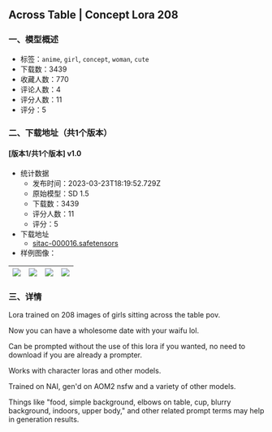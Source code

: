 ## Across Table | Concept Lora 208
### 一、模型概述

- 标签：`anime`, `girl`, `concept`, `woman`, `cute`
- 下载数：3439
- 收藏人数：770
- 评论人数：4
- 评分人数：11
- 评分：5

### 二、下载地址（共1个版本）

#### [版本1/共1个版本] v1.0

- 统计数据
  - 发布时间：2023-03-23T18:19:52.729Z
  - 原始模型：SD 1.5
  - 下载数：3439
  - 评分人数：11
  - 评分：5
- 下载地址
  - [sitac-000016.safetensors](https://civitai.com/api/download/models/21783)
- 样例图像：

| <img src="https://image.civitai.com/xG1nkqKTMzGDvpLrqFT7WA/8bec01c8-ba9d-4006-13a6-c556ff4c4b00/width=450/232370.jpeg" /> | <img src="https://image.civitai.com/xG1nkqKTMzGDvpLrqFT7WA/15fc2259-3326-41f7-27c2-68ca2deef400/width=450/232376.jpeg" /> | <img src="https://image.civitai.com/xG1nkqKTMzGDvpLrqFT7WA/55b7d2d0-2a6b-4991-741e-359d4a4c7800/width=450/232375.jpeg" /> | <img src="https://image.civitai.com/xG1nkqKTMzGDvpLrqFT7WA/aaeebd4d-0f74-4bb8-a504-6cea4fbe0e00/width=450/232374.jpeg" /> |
| ---- | ---- | ---- | ---- |


### 三、详情
<p>Lora trained on 208 images of girls sitting across the table pov.</p><p>Now you can have a wholesome date with your waifu lol.</p><p>Can be prompted without the use of this lora if you wanted, no need to download if you are already a prompter.</p><p>Works with character loras and other models.</p><p>Trained on NAI, gen'd on AOM2 nsfw and a variety of other models.</p><p>Things like "food, simple background, elbows on table, cup, blurry background, indoors, upper body," and other related prompt terms may help in generation results.</p>